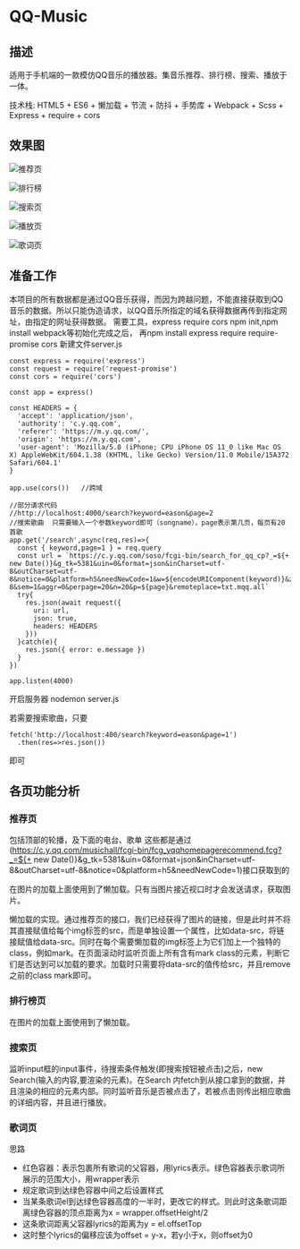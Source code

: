 # QQ-Music

## 描述
适用于手机端的一款模仿QQ音乐的播放器。集音乐推荐、排行榜、搜索、播放于一体。

技术栈: HTML5 + ES6 + 懒加载 + 节流 + 防抖 + 手势库 + Webpack + Scss + Express + require + cors

## 效果图
![推荐页](https://github.com/Youngto25/QQ-Music/blob/master/src/imgs/QQFirstPage.jpg)

![排行榜](https://github.com/Youngto25/QQ-Music/blob/master/src/imgs/QQRankPage.jpg)

![搜索页](https://github.com/Youngto25/QQ-Music/blob/master/src/imgs/QQSearchPage.jpg)

![播放页](https://github.com/Youngto25/QQ-Music/blob/master/src/imgs/QQPlayPage.jpg)

![歌词页](https://github.com/Youngto25/QQ-Music/blob/master/src/imgs/QQLyricsPage.jpg)

## 准备工作
本项目的所有数据都是通过QQ音乐获得，而因为跨越问题，不能直接获取到QQ音乐的数据。所以只能伪造请求，以QQ音乐所指定的域名获得数据再传到指定网址，由指定的网址获得数据。
需要工具，express require cors
npm init,npm install webpack等初始化完成之后，
再npm install express require require-promise cors
新建文件server.js
```
const express = require('express')
const request = require('request-promise')
const cors = require('cors')

const app = express()

const HEADERS = {
  'accept': 'application/json',
  'authority': 'c.y.qq.com',
  'referer': 'https://m.y.qq.com/',
  'origin': 'https://m.y.qq.com',
  'user-agent': 'Mozilla/5.0 (iPhone; CPU iPhone OS 11_0 like Mac OS X) AppleWebKit/604.1.38 (KHTML, like Gecko) Version/11.0 Mobile/15A372 Safari/604.1'
}

app.use(cors())   //跨域

//部分请求代码
//http://localhost:4000/search?keyword=eason&page=2
//搜索歌曲  只需要输入一个参数keyword即可（songname），page表示第几页，每页有20首歌
app.get('/search',async(req,res)=>{
  const { keyword,page=1 } = req.query
  const url = `https://c.y.qq.com/soso/fcgi-bin/search_for_qq_cp?_=${+ new Date()}&g_tk=5381&uin=0&format=json&inCharset=utf-8&outCharset=utf-8&notice=0&platform=h5&needNewCode=1&w=${encodeURIComponent(keyword)}&zhidaqu=1&catZhida=1&t=0&flag=1&ie=utf-8&sem=1&aggr=0&perpage=20&n=20&p=${page}&remoteplace=txt.mqq.all`
  try{
    res.json(await request({
      uri: url,
      json: true,
      headers: HEADERS
    }))
  }catch(e){
    res.json({ error: e.message })
  }
})

app.listen(4000)
```
开启服务器 nodemon server.js

若需要搜索歌曲，只要
```
fetch('http://localhost:400/search?keyword=eason&page=1')
  .then(res=>res.json())
```
即可

## 各页功能分析
### 推荐页
包括顶部的轮播，及下面的电台、歌单
这些都是通过(https://c.y.qq.com/musichall/fcgi-bin/fcg_yqqhomepagerecommend.fcg?_=${+ new Date()}&g_tk=5381&uin=0&format=json&inCharset=utf-8&outCharset=utf-8&notice=0&platform=h5&needNewCode=1)接口获取到的

在图片的加载上面使用到了懒加载。只有当图片接近视口时才会发送请求，获取图片。

懒加载的实现。通过推荐页的接口，我们已经获得了图片的链接，但是此时并不将其直接赋值给每个img标签的src，而是单独设置一个属性，比如data-src，将链接赋值给data-src。同时在每个需要懒加载的img标签上为它们加上一个独特的class，例如mark。在页面滚动时监听页面上所有含有mark class的元素，判断它们是否达到可以加载的要求。加载时只需要将data-src的值传给src，并且remove 之前的class mark即可。

### 排行榜页
在图片的加载上面使用到了懒加载。

### 搜索页
监听input框的input事件，待搜索条件触发(即搜索按钮被点击)之后，new Search(输入的内容,要渲染的元素)。在Search 内fetch到从接口拿到的数据，并且渲染的相应的元素内部。同时监听音乐是否被点击了，若被点击则传出相应歌曲的详细内容，并且进行播放。

### 歌词页
思路
- 红色容器：表示包裹所有歌词的父容器，用lyrics表示。绿色容器表示歌词所展示的范围大小，用wrapper表示
- 规定歌词到达绿色容器中间之后设置样式
- 当某条歌词el到达绿色容器高度的一半时，更改它的样式。则此时这条歌词距离绿色容器的顶点距离为x = wrapper.offsetHeight/2
- 这条歌词距离父容器lyrics的距离为y = el.offsetTop
- 这时整个lyrics的偏移应该为offset = y-x，若y小于x，则offset为0
